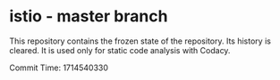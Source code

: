 # istio - master branch

This repository contains the frozen state of the repository.
Its history is cleared. It is used only for static code
analysis with Codacy.

Commit Time: 1714540330